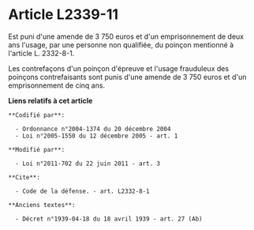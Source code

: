 # Article L2339-11

Est puni d'une amende de 3 750 euros et d'un emprisonnement de deux ans l'usage, par une personne non qualifiée, du poinçon
mentionné à l'article L. 2332-8-1.

Les contrefaçons d'un poinçon d'épreuve et l'usage frauduleux des poinçons contrefaisants sont punis d'une amende de 3 750
euros et d'un emprisonnement de cinq ans.

**Liens relatifs à cet article**

	**Codifié par**:

	  - Ordonnance n°2004-1374 du 20 décembre 2004
	  - Loi n°2005-1550 du 12 décembre 2005 - art. 1

	**Modifié par**:

	  - Loi n°2011-702 du 22 juin 2011 - art. 3

	**Cite**:

	  - Code de la défense. - art. L2332-8-1

	**Anciens textes**:

	  - Décret n°1939-04-18 du 18 avril 1939 - art. 27 (Ab)
